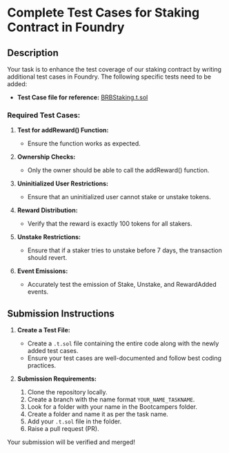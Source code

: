 # Complete Test Cases for Staking Contract in Foundry

## Description

Your task is to enhance the test coverage of our staking contract by writing additional test cases in Foundry. The following specific tests need to be added:

- **Test Case file for reference:** [BRBStaking.t.sol](https://github.com/push-protocol/BRB-Bootcamp/blob/main/Assignments/Session3/BRB_Staking_Contract/test/BRBStaking.t.sol)

### Required Test Cases:

1. **Test for addReward() Function:**
   - Ensure the function works as expected.

2. **Ownership Checks:**
   - Only the owner should be able to call the addReward() function.

3. **Uninitialized User Restrictions:**
   - Ensure that an uninitialized user cannot stake or unstake tokens.

4. **Reward Distribution:**
   - Verify that the reward is exactly 100 tokens for all stakers.

5. **Unstake Restrictions:**
   - Ensure that if a staker tries to unstake before 7 days, the transaction should revert.

6. **Event Emissions:**
   - Accurately test the emission of Stake, Unstake, and RewardAdded events.

## Submission Instructions

1. **Create a Test File:**
   - Create a `.t.sol` file containing the entire code along with the newly added test cases.
   - Ensure your test cases are well-documented and follow best coding practices.

2. **Submission Requirements:**
   1. Clone the repository locally.
   2. Create a branch with the name format `YOUR_NAME_TASKNAME`.
   3. Look for a folder with your name in the Bootcampers folder.
   4. Create a folder and name it as per the task name.
   5. Add your `.t.sol` file in the folder.
   6. Raise a pull request (PR).

Your submission will be verified and merged!
